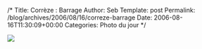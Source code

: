 /*
 Title: Corrèze : Barrage
 Author: Seb
 Template: post
 Permalink: /blog/archives/2006/08/16/correze-barrage
 Date: 2006-08-16T11:30:09+00:00
 Categories: Photo du jour
*/
<p><a title="Barrage" href="http://flickr.com/photos/11523765@N00/209285889" ><img src="http://static.flickr.com/65/209285889_7b81106e67_d.jpg" /></a></p>
